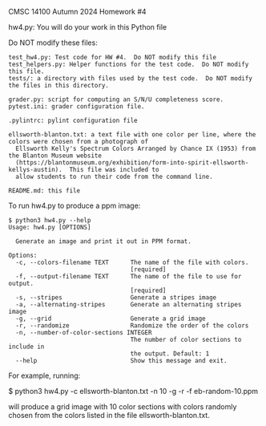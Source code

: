CMSC 14100
Autumn 2024
Homework #4

hw4.py: You will do your work in this Python file

Do NOT modify these files:

    test_hw4.py: Test code for HW #4.  Do NOT modify this file
    test_helpers.py: Helper functions for the test code.  Do NOT modify this file.
    tests/: a directory with files used by the test code.  Do NOT modify
    the files in this directory.

    grader.py: script for computing an S/N/U completeness score.
    pytest.ini: grader configuration file.

    .pylintrc: pylint configuration file

    ellsworth-blanton.txt: a text file with one color per line, where the colors were chosen from a photograph of
      Ellsworth Kelly's Spectrum Colors Arranged by Chance IX (1953) from the Blanton Museum website
      (https://blantonmuseum.org/exhibition/form-into-spirit-ellsworth-kellys-austin).  This file was included to
      allow students to run their code from the command line.

    README.md: this file

To run hw4.py to produce a ppm image:

    $ python3 hw4.py --help
    Usage: hw4.py [OPTIONS]

      Generate an image and print it out in PPM format.

    Options:
      -c, --colors-filename TEXT      The name of the file with colors.
                                      [required]
      -f, --output-filename TEXT      The name of the file to use for output.
                                      [required]
      -s, --stripes                   Generate a stripes image
      -a, --alternating-stripes       Generate an alternating stripes image
      -g, --grid                      Generate a grid image
      -r, --randomize                 Randomize the order of the colors
      -n, --number-of-color-sections INTEGER
                                      The number of color sections to include in
                                      the output. Default: 1
      --help                          Show this message and exit.

For example, running:

   $ python3 hw4.py -c ellsworth-blanton.txt -n 10 -g -r -f eb-random-10.ppm

will produce a grid image with 10 color sections with colors randomly
chosen from the colors listed in the file ellsworth-blanton.txt.

   
